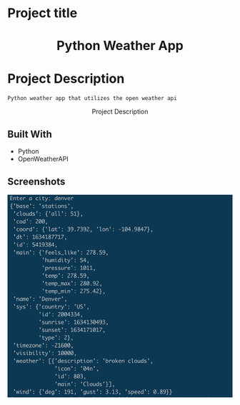 # Project title


<h1 align="center">Python Weather App</h1>



# Project Description

    Python weather app that utilizes the open weather api 

<p align="center">Project Description</p>

## Built With


- Python
- OpenWeatherAPI



## Screenshots

![Python Weather App](/screenshots/pic1.png "Home Page")


